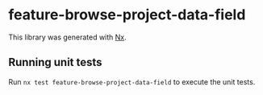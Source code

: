 # feature-browse-project-data-field

This library was generated with [Nx](https://nx.dev).

## Running unit tests

Run `nx test feature-browse-project-data-field` to execute the unit tests.
